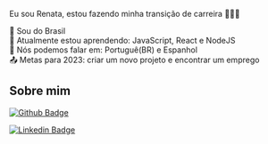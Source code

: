 Eu sou Renata, estou fazendo minha transição de carreira 👨🏻‍💻

:house_with_garden: Sou do Brasil <br>
🚀 Atualmente estou aprendendo: JavaScript, React e NodeJS<br>
📣 Nós podemos falar em: Portuguê(BR) e Espanhol<br>
:outbox_tray: Metas para 2023: criar um novo projeto e encontrar um emprego

## Sobre mim

[![Github Badge](https://img.shields.io/badge/-Github-000?style=flat-square&logo=Github&logoColor=white&link=https://github.com/renatasilvestr3)](https://github.com/renatasilvestr3)

[![Linkedin Badge](https://img.shields.io/badge/-LinkedIn-blue?style=flat-square&logo=Linkedin&logoColor=white&link=https://www.linkedin.com/in/renata-silvestre-311b61212/)]( https://www.linkedin.com/in/renata-silvestre-311b61212/)


<!--
**renatasilvestr3/renatasilvestr3** is a ✨ _special_ ✨ repository because its `README.md` (this file) appears on your GitHub profile.

Here are some ideas to get you started:

- 🔭 I’m currently working on ...
- 🌱 I’m currently learning ...
- 👯 I’m looking to collaborate on ...
- 🤔 I’m looking for help with ...
- 💬 Ask me about ...
- 📫 How to reach me: ...
- 😄 Pronouns: ...
- ⚡ Fun fact: ...
-->

